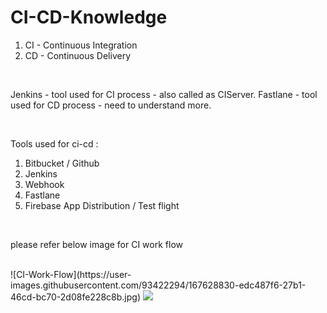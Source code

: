 # CI-CD-Knowledge

1. CI - Continuous Integration
2. CD - Continuous Delivery

<br>

Jenkins - tool used for CI process - also called as CIServer.
Fastlane - tool used for CD process - need to understand more.

<br>

Tools used for ci-cd :
<br>
1. Bitbucket / Github
2. Jenkins
3. Webhook
4. Fastlane
5. Firebase App Distribution / Test flight

<br>

please refer below image for CI work flow

<br>
![CI-Work-Flow](https://user-images.githubusercontent.com/93422294/167628830-edc487f6-27b1-46cd-bc70-2d08fe228c8b.jpg)
<img src="https://user-images.githubusercontent.com/93422294/167628830-edc487f6-27b1-46cd-bc70-2d08fe228c8b.jpg" />
